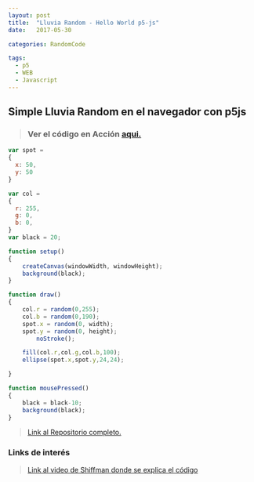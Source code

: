 ```yaml
---
layout: post
title:  "Lluvia Random - Hello World p5-js"
date:   2017-05-30

categories: RandomCode

tags:
  - p5
  - WEB
  - Javascript
---
```



## Simple Lluvia Random en el navegador con p5js

> ### Ver el código en Acción [aqui.](https://forcesk.github.io/p5js-Repo/RandomRain/)

```js
var spot =
{
  x: 50,
  y: 50
}

var col =
{
  r: 255,
  g: 0,
  b: 0,
}
var black = 20;

function setup()
{
	createCanvas(windowWidth, windowHeight);
	background(black);
}

function draw()
{
	col.r = random(0,255);
	col.b = random(0,190);
	spot.x = random(0, width);
	spot.y = random(0, height);
		noStroke();

	fill(col.r,col.g,col.b,100);
	ellipse(spot.x,spot.y,24,24);

}

function mousePressed()
{
	black = black-10;
	background(black);
}

```
> [Link al Repositorio completo.](https://github.com/forcesk/p5js-Repo/tree/gh-pages/RandomRain)

### Links de interés
> [Link al video de Shiffman donde se explica el código](https://www.youtube.com/watch?v=nfmV2kuQKwA&list=PLRqwX-V7Uu6Zy51Q-x9tMWIv9cueOFTFA&index=10)
